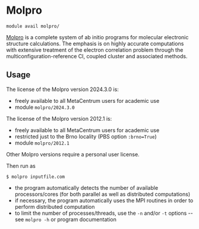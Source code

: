 # Molpro

    module avail molpro/

[Molpro](https://www.molpro.net/) is a complete system of ab initio programs for molecular electronic structure calculations. The emphasis is on highly accurate computations with extensive treatment of the electron correlation problem through the multiconfiguration-reference CI, coupled cluster and associated methods.

## Usage

The license of the Molpro version 2024.3.0 is:

- freely available to all MetaCentrum users for academic use
- module `molpro/2024.3.0`

The license of the Molpro version 2012.1 is:

- freely available to all MetaCentrum users for academic use
- restricted just to the Brno locality (PBS option `:brno=True`)
- module `molpro/2012.1`

Other Molpro versions require a personal user license.

Then run as

    $ molpro inputfile.com

- the program automatically detects the number of available processors/cores (for both parallel as well as distributed computations)
- if necessary, the program automatically uses the MPI routines in order to perform distributed computation
- to limit the number of processes/threads, use the `-n` and/or `-t` options -- see `molpro -h` or program documentation

